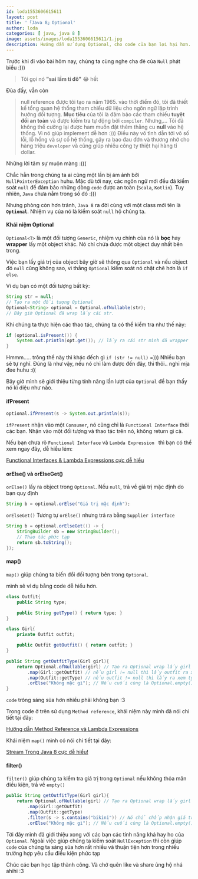 ```yaml
---
id: loda1553606615611
layout: post
title: '「Java 8」Optional'
author: loda
categories: [ java, java 8 ]
image: assets/images/loda1553606615611/1.jpg
description: Hướng dẫn sử dụng Optional, cho code của bạn lợi hại hơn.
---
```


Trước khi đi vào bài hôm nay, chúng ta cùng nghe cha đẻ của `Null` phát biểu :)))

> Tôi gọi nó **"sai lầm tỉ đô"** 😂 hết

Đùa đấy, vẫn còn

> null reference được tôi tạo ra năm 1965. vào thời điểm đó, tôi đã thiết kế tổng quan hệ thống tham chiếu dữ liệu cho ngôn ngữ lập trình hướng đối tượng. **Mục tiêu** của tôi là đảm bảo các tham chiếu **tuyệt đối an toàn** và được kiểm tra tự động bởi `compiler`. Nhưng,... Tôi đã không thể cưỡng lại được ham muốn đặt thêm thằng cu **null** vào hệ thống. Vì nó giúp implement dễ hơn :))) Điều này vô tình dẫn tới vô số lỗi, lỗ hổng và sự cố hệ thống, gây ra bao đau đớn và thương nhớ cho hàng triệu `developer` và cũng giúp nhiều công ty thiệt hại hàng tỉ dollar.

Những lời tâm sự muộn màng :((( 
    
Chắc hẳn trong chúng ta ai cũng một lần bị ám ảnh bởi `NullPointerException` huhu. Mặc dù tới nay, các ngôn ngữ mới đều đã kiểm soát `null` để đảm bảo những dòng `code` được an toàn (`Scala`, `Kotlin`). Tuy nhiên, `Java` chưa nằm trong số đó :)))

Nhưng phòng còn hơn tránh, `Java 8` ra đời cùng với một class mới tên là **`Optional`**. Nhiệm vụ của nó là kiểm soát `null` hộ chúng ta. 

#### Khái niệm Optional

`Optional<T>` là một đối tượng `Generic`, nhiệm vụ chính của nó là **bọc** hay **wrapper** lấy một object khác. Nó chỉ chứa được một object duy nhất bên trong. 

Việc bạn lấy giá trị của object bây giờ sẽ thông qua `Optional` và nếu object đó `null` cũng không sao, vì thằng `Optional` kiểm soát nó chặt chẽ hơn là `if else`.

Ví dụ bạn có một đối tượng bất kỳ:

```java
String str = null;
// Tạo ra một đối tượng Optional
Optional<String> optional = Optional.ofNullable(str);
// Bây giờ Optional đã wrap lấy cái str.
```

Khi chúng ta thực hiện các thao tác, chúng ta có thể kiểm tra như thế này:

```java
if (optional.isPresent()) {
    System.out.println(opt.get()); // lấy ra cái str mình đã wrapper
}
```

Hmmm..... trông thế này thì khác đếch gì `if (str != null)` =))) Nhiều bạn sẽ tự nghĩ. Đúng là như vậy, nếu nó chỉ làm được đến đây, thì thôi.. nghỉ mịa đee huhu :((

Bây giờ mình sẽ giới thiệu từng tính năng lần lượt của `Optional` để bạn thấy nó kì diệu như nào.


#### ifPresent

```java
optional.ifPresent(s -> System.out.println(s));
```
`ifPresent` nhận vào một `Consumer`, nó cũng chỉ là `Functional Interface` thôi các bạn. Nhận vào một đối tượng và thao tác trên nó, không return gì cả.

Nếu bạn chưa rõ `Functional Interface` và `Lambda Expression ` thì bạn có thể xem ngay đây, dễ hiểu lém:

[Functional Interfaces & Lambda Expressions cực dễ hiểu][link-functional]

#### orElse() và orElseGet()

`orElse()` lấy ra object trong `Optional`. Nếu `null`, trả về giá trị mặc định do bạn quy định

```java
String b = optional.orElse("Giá trị mặc định");
```

`orElseGet()` Tương tự `orElse()` nhưng trả ra bằng `Supplier interface`

```java
String b = optional.orElseGet(() -> {
    StringBuilder sb = new StringBuilder();
    // Thao tác phức tạp
    return sb.toString();
});
```

#### map()

`map()` giúp chúng ta biến đổi đối tượng bên trong `Optional`.

mình sẽ ví dụ bằng code dễ hiểu hơn.

```java
class Outfit{
    public String type;

    public String getType() { return type; }
}

class Girl{
    private Outfit outfit;

    public Outfit getOutfit() { return outfit; }
}

public String getOutfitType(Girl girl){
    return Optional.ofNullable(girl) // Tạo ra Optional wrap lấy girl
        .map(Girl::getOutfit) // nếu girl != null thì lấy outfit ra xem kakaka :3 ngược lại trả ra Optional.empty()
        .map(Outfit::getType) // nếu outfit != null thì lấy ra xem type của nó
        .orElse("Không mặc gì"); // Nếu cuối cùng là Optional.empty() thì trả ra ngoài Không mặc gì.
}

```

`code` trông sáng sủa hơn nhiều phải không bạn :3

Trong code ở trên sử dụng `Method reference`, khái niệm này mình đã nói chi tiết tại đây:

[Hướng dẫn Method Reference và Lambda Expressions][link-functional]

Khái niệm `map()` mình có nói chi tiết tại đây:

[Stream Trong Java 8 cực dễ hiểu!][link-stream]

#### filter()

`filter()` giúp chúng ta kiểm tra giá trị trong `Optional` nếu không thỏa mãn điều kiện, trả về `empty()`

```java
public String getOutfitType(Girl girl){
    return Optional.ofNullable(girl) // Tạo ra Optional wrap lấy girl
        .map(Girl::getOutfit)
        .map(Outfit::getType)
        .filter(s -> s.contains("bikini")) // Nó chỉ chấp nhận giá trị bikini, còn lại dù khác null thì vẫn trả ra ngoài là Optiional.empty()
        .orElse("Không mặc gì"); // Nếu cuối cùng là Optional.empty() thì trả ra ngoài "Không mặc gì".

```

Tới đây mình đã giới thiệu xong với các bạn các tính năng khá hay ho của `Optional`. Ngoài việc giúp chúng ta kiểm soát `NullException` thì còn giúp `code` của chúng ta sáng sủa hơn rất nhiều và thuận tiện hơn trong nhiều trường hợp yêu cầu điều kiện phức tạp

Chúc các bạn học tập thành công. Và chớ quên like và share ủng hộ nhá ahihi :3 


[link-functional]: https://loda.me/Functional-Interfaces-&-Lambda-Expressions-cuc-de-hieu/
[link-stream]: https://loda.me/Huong-dan-Stream-API/
